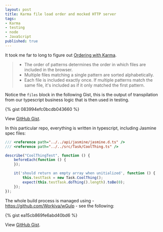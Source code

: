 ```yaml
---
layout: post
title: Karma file load order and mocked HTTP server
tags:
- Karma
- testing
- node
- JavaScript
published: true
---
```

It took me far to long to figure out
[Ordering with Karma](http://karma-runner.github.io/0.12/config/files.html).

> - The order of patterns determines the order in which files are included in the browser.
> - Multiple files matching a single pattern are sorted alphabetically.
> - Each file is included exactly once. If multiple patterns match the same file, it's included as if it only matched the first pattern.

Notice the `files` block in the following Gist, this is the output of
transpilation from our typescript business logic that is then used in testing.

{% gist 083994efc0bcdb043660 %}

View [GitHub Gist](https://gist.github.com/jzerbe/083994efc0bcdb043660).

In this particular repo, everything is written in typescript, including Jasmine
spec files:

```typescript
/// <reference path="../../api/jasmine/jasmine.d.ts" />
/// <reference path="../../src/Task/CoolThing.ts" />

describe("CoolThingTest", function () {
    beforeEach(function () {
    });

    it('should return an empty array when unitialized', function () {
        this.testTask = new Task.CoolThing();
        expect(this.testTask.doThing().length).toBe(0);
    });
});
```

The whole build process is managed using - https://github.com/Workiva/wGulp -
see the following:

{% gist ea15cb869fe6abd40bd6 %}

View [GitHub Gist](https://gist.github.com/jzerbe/ea15cb869fe6abd40bd6).
